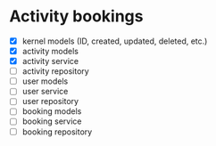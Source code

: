 # Activity bookings

- [x] kernel models (ID, created, updated, deleted, etc.)
- [x] activity models
- [x] activity service
- [ ] activity repository
- [ ] user models
- [ ] user service
- [ ] user repository
- [ ] booking models
- [ ] booking service
- [ ] booking repository
